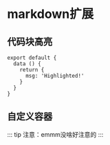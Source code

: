 # markdown扩展

## 代码块高亮

``` js{4}
export default {
  data () {
    return {
      msg: 'Highlighted!'
    }
  }
}
```

## 自定义容器
::: tip
注意：emmm没啥好注意的
:::

